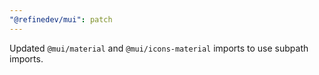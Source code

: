 ```yaml
---
"@refinedev/mui": patch
---
```


Updated `@mui/material` and `@mui/icons-material` imports to use subpath imports.
